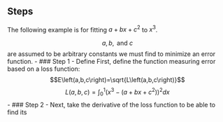## Steps
The following example is for fitting $a+bx+c^2$ to $x^3$.

$$a,b,\text{ and }c$$ are assumed to be arbitrary constants we must find to minimize an error function.
	- ### Step 1 - Define
	  First, define the function measuring error based on a loss function:
	  $$E\left(a,b,c\right)=\sqrt{L\left(a,b,c\right)}$$
	  $$L\left(a,b,c\right)=\int_0^1\left(x^3-\left(a+bx+c^2\right)\right)^2dx$$
	- ### Step 2 - 
	  Next, take the derivative of the loss function to be able to find its